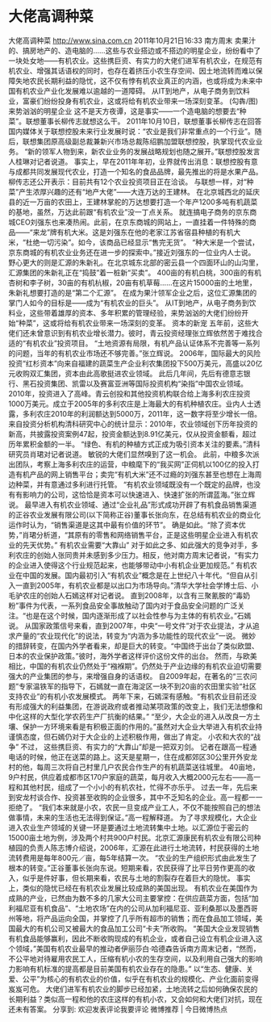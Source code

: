 # 大佬高调种菜

大佬高调种菜
http://www.sina.com.cn  2011年10月21日16:33  南方周末
卖果汁的、搞房地产的、造电脑的……这些与农业搭边或不搭边的明星企业，纷纷看中了一块处女地——有机农业。这些携巨资、有实力的大佬们进军有机农业，在规范有机农业、增强其话语权的同时，也存在着挤压小农生存空间、因土地流转而难以保障失地农民长期利益的隐忧，这不仅有悖有机农业真正的内涵，也或将成为未来中国有机农业产业化发展难以逾越的一道障碍。
从IT到地产，从电子商务到饮料业，富豪们纷纷投身有机农业，这或将给有机农业带来一场深刻变革。 (勾犇/图)
来势汹汹的明星企业
这不是天方夜谭，这是事实——一个造电脑的想要去“种菜”。联想董事长柳传志就想这么干。
2011年10月10日，联想董事长柳传志在回答国内媒体关于联想控股未来行业发展时说：“农业是我们非常重点的一个行业”。随后，联想集团原高级副总裁兼新兴市场总裁陈绍鹏加盟联想控股，执掌现代农业业务。
“新的领军人物到来，新农业业务的发展战略规划也随之展开。”联想控股发言人桂琳对记者说道。
事实上，早在2011年年初，业界就传出消息：联想控股有意与成都共同发展现代农业，打造一个知名的食品品牌，最先推出的将是水果产品。柳传志还公开表示：目前共有12个农业投资项目正在洽谈。
与联想一样，对“种菜”产生浓厚兴趣的还有“地产大佬”——大连万达的王建林。
在北京城西北的延庆县的近一万亩的农田上，王建林掌舵的万达想要打造一个年产1200多吨有机蔬菜的基地，虽然，万达此前跟“有机农业”没一丁点关系。
就连搞电子商务的京东商城CEO刘强东也来凑热闹。此前，在京东商城的网站上，一直挂着一件特殊的商品——“来龙”牌有机大米。这是刘强东在他的老家江苏省宿县种植的有机大米，“杜绝一切污染”。如今，该商品已经显示“售完无货”。
“种大米是一个尝试，京东商城的有机农业业务还在进一步的探索中。”接近刘强东的一位业内人士说。
野心更大的则是汇源的朱新礼。在北京城东北部的密云县一个四面环山的山沟里，汇源集团的朱新礼正在“捣鼓”着一桩新“买卖”。
400亩的有机白桃，300亩的有机杏树和李子树，30亩的有机杭椒，20亩有机草莓……在这片15000亩的土地里，朱新礼想要打造的是“第二个汇源”。
在成为果汁领军企业之后，这位汇源集团的掌门人如今的目标是——成为“有机农业的巨头”。
从IT到地产，从电子商务到饮料业，这些带着雄厚的资本、多年积累的管理经验，来势汹汹的大佬们纷纷开始“种菜”，这或将给有机农业带来一场深刻的变革。
资本的新宠
五年前，这些大佬们还未曾意识到有机农业增长潜力。彼时，青云投资经理张立辉依然苦于难找合适的“有机农业”投资项目。
“土地资源有局限，有机产品认证体系不完善等一系列的问题，当年的有机农业市场还不够完善。”张立辉说。
2006年，国际最大的风险投资“红杉资本”向来自福建的蔬菜生产企业利农集团投下500万美元，高盛以20亿元收购双汇集团，资本由此高歌挺进农业领域。
此后几年间，先后有德意志银行、黑石投资集团、凯雷以及赛富亚洲等国际投资机构“染指”中国农业领域。
2010年，投资进入了高峰。青云创投和其他投资机构联合给上海多利农庄投资1000万美元。成立于2005年的多利农庄是上海最大的有机种植农庄。业内人士透露，多利农庄2010年的利润额达到5000万，2011年，这一数字将至少增长一倍。
来自投资分析机构清科研究中心的统计显示：2010年，农业领域创下历年投资的新高，共披露投资案例47起，投资金额达到8.91亿美元，仅从投资金额看，超过历年累积金额的一半。
“绿色、有机的种植方式正成为吸引资本关注的要素。”清科研究员肖珺对记者说道。
敏锐的大佬们显然嗅到了这一机会。
此前，中粮多次派出团队，考察上海多利农庄的运营，中粮麾下的“我买网”正伺机以100亿的投入打造有机产品的网上销售平台；卖完“有机大米”还不过瘾的刘强东甚至也想在上海周边种菜，并有意通过多利进行托管。
“有机农业领域既没有一个既定的品牌，也没有有影响力的公司，这恰恰是资本可以快速进入、快速扩张的所谓蓝海。”张立辉说。
最早进入有机农业领域、通过“企业礼品”形式成功开辟了有机食品销售渠道的正谷农业发展有限公司(以下简称正谷)董事长张向东，在总结有机农业的商业化运作时认为，“销售渠道是这其中最有价值的环节”。
确是如此。“除了资本优势，”肖珺分析道，“其原有的零售和网络销售平台，正是这些明星企业进入有机农业的先天优势。”
有机农业需要“大靠山”
对于如此之多、如此强大的竞争对手，多利农庄的创始人张同贵并未感到多少压力。相反，他对南方周末记者说，“有实力的企业进入使得这个行业规范起来，也能够带动中小有机企业更加规范。”
有机农业在中国的发展。国内最初引入“有机农业”概念是在上世纪八十年代。“但自从引入一直到2005年，有机农业都是以出口为市场导向。”清华大学社会学博士后、小毛驴农庄的创始人石嫣这样对记者说。
直到2008年，以含有三聚氰胺的“毒奶粉”事件为代表，一系列食品安全事故触动了国内对于食品安全问题的广泛关注。“也是在这个时候，国内逐渐形成了以社会性参与为主体的有机农业。”石嫣说。
从国家政策信号来看，直到2007年，中央“一号文件”对于农业提法，才从追求产量的“农业现代化”的说法，转变为“内涵为多功能性的现代农业”一说。
微妙的措辞转变，在国内外学者看来，却是巨大的转变。“中国终于出台了类似欧盟、日本的农业保护政策。”彼时，海外学者这样评价这份文件的出台。
然而，与欧美相比，中国的有机农业仍然处于“襁褓期”。仍然处于产业边缘的有机农业迫切需要强大的产业集团的参与，来增强自身的话语权。
自2009年起，在著名的“三农问题”专家温铁军的指导下，石嫣就一直在海淀区一块不到20亩的农田里实验“社区支持农业”的有机小农发展模式。
两年下来，石嫣深有感触。“有机农业目前还没有形成强大的利益集团，在游说政府或者推动某项政策的改变上，我们无法想像和中化这样的大型化学农药生产厂抗衡的结果。”
“至少，大企业的进入从改良一方土壤、保护一方环境来看是有积极正面的作用的。”虽然对大企业大举进入有机农业持谨慎态度，但石嫣仍对于大企业的上述积极作用，做出了肯定。
小农和大农的“战争”
不过， 这些携巨资、有实力的“大靠山”却是一把双刃剑。
记者在跟高一程通电话的时候，他正在送菜的路上。这天是星期一，住在成都郊区30公里开外安龙村的他，每周三次将自己村里几户农民合作生产的有机蔬菜送往城里。
40亩地，9户村民，供应着成都市区170户家庭的蔬菜，每月收入大概2000元左右——高一程和其他村民，组成了一个小小的有机农社，忙得不亦乐乎。
过去一年，先后来到安龙村谈合作、投资甚至收购的企业很多，其中不乏知名的企业。高一程都一一拒绝了。
“我们本来就是小农，农民一旦变成产业工人，不仅不能按照自己的想法做事情，未来的生活也无法得到保证。”高一程解释道。
为了寻求规模化，大企业进入农业生产领域的关键一环是要通过土地流转集中土地。以汇源位于密云的15000亩土地为例，涉及两个村共900户村民。北京汇源康民有机农业有限公司种植园的负责人陈志博介绍说，2006年，汇源在此进行土地流转，村民获得的土地流转费用是每年800元／亩，每5年结算一次。
“农业的生产组织形式由此发生了根本的转变。”正谷董事长张向东说。短期来看，农民获得了比平日劳作更高的收入，似乎是件好事，但长期来看，农民与土地的割裂存在着巨大的隐忧。
事实上，类似的隐忧已经在有机农业发展比较成熟的美国出现。
有机农业在美国作为成熟的产业，已然由为数不多的几家大公司主要掌控：在供应蔬菜方面，包括“加利福尼亚有机食品”、“土地农场”在内的公司从加利福尼亚、亚利桑那以及墨西哥州等地，将产品运向全国，并掌控了几乎所有超市的销售；而在食品加工领域，美国最大的有机公司又被最大的食品加工公司“卡夫”所收购。
“美国大企业发现销售有机食品能够赢利，因此不断收购现成的有机企业，或者自己设立有机企业进入这个领域，”美国有机农业最早的推动者伊丽莎白·哈德森告诉南方周末记者，“然而，不公平地对待雇用农民工人，压缩有机小农的生存空间，以及利用自己强大的影响力影响有机标准的提高都是目前美国有机农业存在的隐患。”
以“生态、健康、关爱、公平”为核心的有机农业的价值，似乎在有机农业的规模化、产业化面前变得岌岌可危。
大佬们进军有机农业的脚步已经加紧，土地流转之后如何确保农民的长期利益？类似高一程和他的农庄这样的有机小农，又会如何和大佬们对抗，现在还未有答案。
分享到: 欢迎发表评论我要评论
微博推荐 | 今日微博热点

